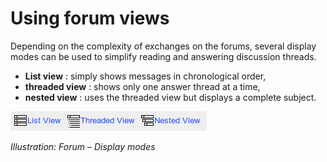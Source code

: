 # Using forum views

Depending on the complexity of exchanges on the forums, several display modes can be used to simplify reading and answering discussion threads.

* **List view** : simply shows messages in chronological order,
* **threaded view** : shows only one answer thread at a time,
* **nested view** : uses the threaded view but displays a complete subject.

![](../../.gitbook/assets/graphics2.png)

_Illustration: Forum – Display modes_

